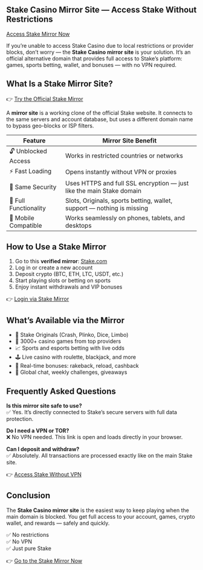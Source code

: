 ## Stake Casino Mirror Site — Access Stake Without Restrictions  
[Access Stake Mirror Now](https://stake.com/?c=ghvbzuiT)

If you’re unable to access Stake Casino due to local restrictions or provider blocks, don’t worry — the **Stake Casino mirror site** is your solution. It’s an official alternative domain that provides full access to Stake’s platform: games, sports betting, wallet, and bonuses — with no VPN required.

## What Is a Stake Mirror Site?

👉 [Try the Official Stake Mirror](https://stake.com/?c=ghvbzuiT)

A **mirror site** is a working clone of the official Stake website. It connects to the same servers and account database, but uses a different domain name to bypass geo-blocks or ISP filters.

| Feature               | Mirror Site Benefit                                                        |
|------------------------|----------------------------------------------------------------------------|
| 🔓 Unblocked Access     | Works in restricted countries or networks                                  |
| ⚡ Fast Loading         | Opens instantly without VPN or proxies                                     |
| 🔐 Same Security        | Uses HTTPS and full SSL encryption — just like the main Stake domain       |
| 🎰 Full Functionality   | Slots, Originals, sports betting, wallet, support — nothing is missing     |
| 📱 Mobile Compatible    | Works seamlessly on phones, tablets, and desktops                          |

## How to Use a Stake Mirror

1. Go to this **verified mirror**: [Stake.com](https://stake.com/?c=ghvbzuiT)  
2. Log in or create a new account  
3. Deposit crypto (BTC, ETH, LTC, USDT, etc.)  
4. Start playing slots or betting on sports  
5. Enjoy instant withdrawals and VIP bonuses

👉 [Login via Stake Mirror](https://stake.com/?c=ghvbzuiT)

## What’s Available via the Mirror

- 🎯 Stake Originals (Crash, Plinko, Dice, Limbo)  
- 🎰 3000+ casino games from top providers  
- 📈 Sports and esports betting with live odds  
- 🕹 Live casino with roulette, blackjack, and more  
- 🎁 Real-time bonuses: rakeback, reload, cashback  
- 💬 Global chat, weekly challenges, giveaways  

## Frequently Asked Questions

**Is this mirror site safe to use?**  
✅ Yes. It’s directly connected to Stake’s secure servers with full data protection.

**Do I need a VPN or TOR?**  
❌ No VPN needed. This link is open and loads directly in your browser.

**Can I deposit and withdraw?**  
✅ Absolutely. All transactions are processed exactly like on the main Stake site.

👉 [Access Stake Without VPN](https://stake.com/?c=ghvbzuiT)

## Conclusion

The **Stake Casino mirror site** is the easiest way to keep playing when the main domain is blocked. You get full access to your account, games, crypto wallet, and rewards — safely and quickly.

✅ No restrictions  
✅ No VPN  
✅ Just pure Stake

👉 [Go to the Stake Mirror Now](https://stake.com/?c=ghvbzuiT)
